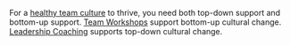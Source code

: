 For a [healthy team culture](/my-story) to thrive, you need both top-down support and bottom-up support. [Team Workshops](/workshops) support bottom-up cultural change. [Leadership Coaching](/coaching) supports top-down cultural change.
